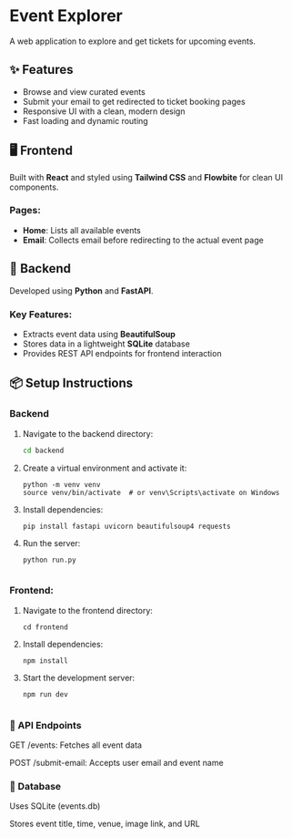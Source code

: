 # Event Explorer

A web application to explore and get tickets for upcoming events.

## ✨ Features

- Browse and view curated events
- Submit your email to get redirected to ticket booking pages
- Responsive UI with a clean, modern design
- Fast loading and dynamic routing

## 🖥 Frontend

Built with **React** and styled using **Tailwind CSS** and **Flowbite** for clean UI components.

### Pages:

- **Home**: Lists all available events
- **Email**: Collects email before redirecting to the actual event page

## 🚀 Backend

Developed using **Python** and **FastAPI**.

### Key Features:

- Extracts event data using **BeautifulSoup**
- Stores data in a lightweight **SQLite** database
- Provides REST API endpoints for frontend interaction

## 📦 Setup Instructions

### Backend

1. Navigate to the backend directory:
   ```bash
   cd backend
   
2. Create a virtual environment and activate it:
   ```
   python -m venv venv
   source venv/bin/activate  # or venv\Scripts\activate on Windows

3. Install dependencies:
   ```
   pip install fastapi uvicorn beautifulsoup4 requests

4. Run the server:
   ```
   python run.py


### Frontend:
1. Navigate to the frontend directory:
   ```
   cd frontend
   
2. Install dependencies:
   ```
   npm install

3. Start the development server:
   ```
   npm run dev


### 🔗 API Endpoints

GET /events: Fetches all event data

POST /submit-email: Accepts user email and event name


### 📂 Database

Uses SQLite (events.db)

Stores event title, time, venue, image link, and URL
